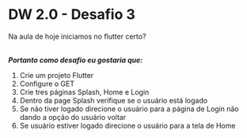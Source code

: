 # DW 2.0 - Desafio 3

Na aula de hoje iniciamos no flutter certo?  
<br/>

***Portanto como desafio eu gostaria que:***

1. Crie um projeto Flutter  
2. Configure o GET  
3. Crie tres páginas Splash, Home e Login  
4. Dentro da page Splash verifique se o usuário está logado
5. Se não tiver logado direcione o usuário para a página de Login não dando a opção do usuário voltar 
6. Se usuário estiver logado direcione o usuário para a tela de Home    




    
